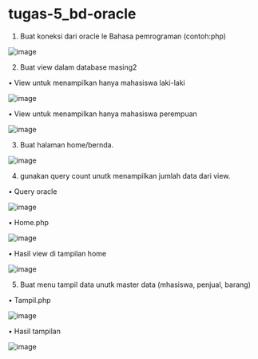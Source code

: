# tugas-5_bd-oracle

1.	Buat koneksi dari oracle le Bahasa pemrograman (contoh:php)

 ![image](https://user-images.githubusercontent.com/45525619/149087229-9cc8bc6f-4961-43bf-ba0b-d3575cc7c5e7.png)


2.	Buat view dalam database masing2

•	View untuk menampilkan hanya mahasiswa laki-laki

![image](https://user-images.githubusercontent.com/45525619/149087476-dd086802-4fcb-4e1c-a6cc-07d5ebb2489a.png)

 
 
•	View untuk menampilkan hanya mahasiswa perempuan

![image](https://user-images.githubusercontent.com/45525619/149087449-79dc38c2-0a2e-453a-8f16-2faf05e38dab.png)

 
 
3.	Buat halaman home/bernda.

 ![image](https://user-images.githubusercontent.com/45525619/149087551-5a55c1de-24f3-4f88-b11b-f03cc4818492.png)


4.	gunakan query count unutk menampilkan jumlah data dari view. 

•	Query oracle

 ![image](https://user-images.githubusercontent.com/45525619/149087513-073429ef-6386-46a8-8dec-665c41d1dbd5.png)


•	Home.php

 ![image](https://user-images.githubusercontent.com/45525619/149087613-64c5785a-af4c-48f0-bb22-40baa6499605.png)
 
• Hasil view di tampilan home

![image](https://user-images.githubusercontent.com/45525619/149088231-67bed6b9-a2dd-4958-b88f-05ae4660294f.png)



5.	Buat menu tampil data unutk master data (mhasiswa, penjual, barang)

•	Tampil.php 

![image](https://user-images.githubusercontent.com/45525619/149087653-86f035f5-2462-4960-8e5f-c9b757a9f593.png)


•	Hasil tampilan

![image](https://user-images.githubusercontent.com/45525619/149087571-fa47d898-9237-470f-ab85-9872ef79a347.png)


 

